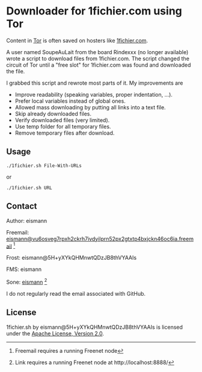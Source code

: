 # Downloader for 1fichier.com using Tor

Content in [Tor](https://www.torproject.org/) is often saved on hosters like [1fichier.com](https://1fichier.com/).

A user named SoupeAuLait from the board Rindexxx (no longer available) wrote a script to download files from 1fichier.com. The script changed the circuit of Tor until a "free slot" for 1fichier.com was found and downloaded the file.

I grabbed this script and rewrote most parts of it. My improvements are
- Improve readability (speaking variables, proper indentation, ...).
- Prefer local variables instead of global ones.
- Allowed mass downloading by putting all links into a text file.
- Skip already downloaded files.
- Verify downloaded files (very limited).
- Use temp folder for all temporary files.
- Remove temporary files after download.

## Usage

`./1fichier.sh File-With-URLs`

or

`./1fichier.sh URL`

## Contact

Author: eismann

Freemail: eismann@vu6osveg7rpxh2ckrh7ivdyilprn52px2gtxtp4bxjckn46oc6ia.freemail [^1]

Frost: eismann@5H+yXYkQHMnwtQDzJB8thVYAAIs

FMS: eismann

Sone: [eismann](http://localhost:8888/Sone/viewSone.html?sone=rTzpVIb8X3PoSon~io8IW~Le6ffRp3m-gbpEpvPOF5A) [^2]

I do not regularly read the email associated with GitHub.

## License

1fichier.sh by eismann@5H+yXYkQHMnwtQDzJB8thVYAAIs is licensed under the [Apache License, Version 2.0](https://www.apache.org/licenses/LICENSE-2.0).

[^1]: Freemail requires a running Freenet node
[^2]: Link requires a running Freenet node at http://localhost:8888/
